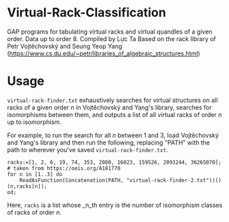 # Virtual-Rack-Classification
GAP programs for tabulating virtual racks and virtual quandles of a given order. Data up to order 8.
Compiled by Lực Ta
Based on the rack library of Petr Vojtěchovský and Seung Yeop Yang (https://www.cs.du.edu/~petr/libraries_of_algebraic_structures.html)

# Usage
`virtual-rack-finder.txt` exhaustively searches for virtual structures on all racks of a given order _n_ in Vojtěchovský and Yang's library, searches for isomorphisms between them, and outputs a list of all virtual racks of order _n_ up to isomorphism.

For example, to run the search for all _n_ between 1 and 3, load Vojtěchovský and Yang's library and then run the following, replacing "PATH" with the path to wherever you've saved `virtual-rack-finder.txt`.
```
racks:=[1, 2, 6, 19, 74, 353, 2080, 16023, 159526, 2093244, 36265070]; # taken from https://oeis.org/A181770
for n in [1..3] do
	ReadAsFunction(Concatenation(PATH, "virtual-rack-finder-2.txt"))()(n,racks[n]);
od;
```
Here, `racks` is a list whose _n_th entry is the number of isomorphism classes of racks of order _n_.
